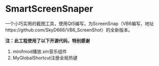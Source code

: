 # SmartScreenSnaper

一个小巧实用的截图工具，使用Qt5编写，为ScreenSnap（VB6编写，地址https://github.com/SkyD666/VB6_ScreenShot）的全新版本。



**注：此工程使用了以下开源代码，特别感谢**

1. minifmod播放.xm音乐组件
2. MyGlobalShortcut注册全局热键

